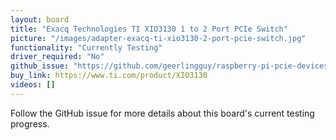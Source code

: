 ```yaml
---
layout: board
title: "Exacq Technologies TI XIO3130 1 to 2 Port PCIe Switch"
picture: "/images/adapter-exacq-ti-xio3130-2-port-pcie-switch.jpg"
functionality: "Currently Testing"
driver_required: "No"
github_issue: "https://github.com/geerlingguy/raspberry-pi-pcie-devices/issues/14"
buy_link: https://www.ti.com/product/XIO3130
videos: []
---
```

Follow the GitHub issue for more details about this board's current testing progress.
